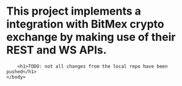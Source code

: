 <html>
	<body>
		<h1> 
		This project implements a integration with BitMex crypto exchange by making use of their REST and WS APIs. 
		</h1>

		<h1>TODO: not all changes from the local repo have been pushed</h1>
	</body>

</html>
